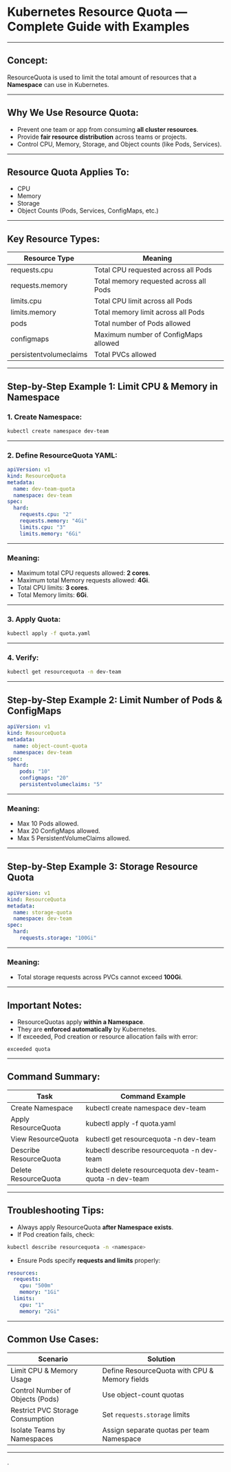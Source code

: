 # Kubernetes Resource Quota — Complete Guide with Examples

---

## Concept:
ResourceQuota is used to limit the total amount of resources that a **Namespace** can use in Kubernetes.

---

## Why We Use Resource Quota:
- Prevent one team or app from consuming **all cluster resources**.
- Provide **fair resource distribution** across teams or projects.
- Control CPU, Memory, Storage, and Object counts (like Pods, Services).

---

## Resource Quota Applies To:
- CPU  
- Memory  
- Storage  
- Object Counts (Pods, Services, ConfigMaps, etc.)  

---

## Key Resource Types:
| Resource Type         | Meaning                                           |
|-----------------------|---------------------------------------------------|
| requests.cpu          | Total CPU requested across all Pods               |
| requests.memory       | Total memory requested across all Pods            |
| limits.cpu            | Total CPU limit across all Pods                   |
| limits.memory         | Total memory limit across all Pods                |
| pods                  | Total number of Pods allowed                      |
| configmaps            | Maximum number of ConfigMaps allowed              |
| persistentvolumeclaims| Total PVCs allowed                                |

---

## Step-by-Step Example 1: Limit CPU & Memory in Namespace

### 1. Create Namespace:
```bash
kubectl create namespace dev-team
````

---

### 2. Define ResourceQuota YAML:

```yaml
apiVersion: v1
kind: ResourceQuota
metadata:
  name: dev-team-quota
  namespace: dev-team
spec:
  hard:
    requests.cpu: "2"
    requests.memory: "4Gi"
    limits.cpu: "3"
    limits.memory: "6Gi"
```

---

### Meaning:

* Maximum total CPU requests allowed: **2 cores**.
* Maximum total Memory requests allowed: **4Gi**.
* Total CPU limits: **3 cores**.
* Total Memory limits: **6Gi**.

---

### 3. Apply Quota:

```bash
kubectl apply -f quota.yaml
```

---

### 4. Verify:

```bash
kubectl get resourcequota -n dev-team
```

---

## Step-by-Step Example 2: Limit Number of Pods & ConfigMaps

```yaml
apiVersion: v1
kind: ResourceQuota
metadata:
  name: object-count-quota
  namespace: dev-team
spec:
  hard:
    pods: "10"
    configmaps: "20"
    persistentvolumeclaims: "5"
```

---

### Meaning:

* Max 10 Pods allowed.
* Max 20 ConfigMaps allowed.
* Max 5 PersistentVolumeClaims allowed.

---

## Step-by-Step Example 3: Storage Resource Quota

```yaml
apiVersion: v1
kind: ResourceQuota
metadata:
  name: storage-quota
  namespace: dev-team
spec:
  hard:
    requests.storage: "100Gi"
```

---

### Meaning:

* Total storage requests across PVCs cannot exceed **100Gi**.

---

## Important Notes:

* ResourceQuotas apply **within a Namespace**.
* They are **enforced automatically** by Kubernetes.
* If exceeded, Pod creation or resource allocation fails with error:

```
exceeded quota
```

---

## Command Summary:

| Task                   | Command Example                                         |
| ---------------------- | ------------------------------------------------------- |
| Create Namespace       | kubectl create namespace dev-team                       |
| Apply ResourceQuota    | kubectl apply -f quota.yaml                             |
| View ResourceQuota     | kubectl get resourcequota -n dev-team                   |
| Describe ResourceQuota | kubectl describe resourcequota -n dev-team              |
| Delete ResourceQuota   | kubectl delete resourcequota dev-team-quota -n dev-team |

---

## Troubleshooting Tips:

* Always apply ResourceQuota **after Namespace exists**.
* If Pod creation fails, check:

```bash
kubectl describe resourcequota -n <namespace>
```

* Ensure Pods specify **requests and limits** properly:

```yaml
resources:
  requests:
    cpu: "500m"
    memory: "1Gi"
  limits:
    cpu: "1"
    memory: "2Gi"
```

---

## Common Use Cases:

| Scenario                         | Solution                                      |
| -------------------------------- | --------------------------------------------- |
| Limit CPU & Memory Usage         | Define ResourceQuota with CPU & Memory fields |
| Control Number of Objects (Pods) | Use object-count quotas                       |
| Restrict PVC Storage Consumption | Set `requests.storage` limits                 |
| Isolate Teams by Namespaces      | Assign separate quotas per team Namespace     |

---

.


